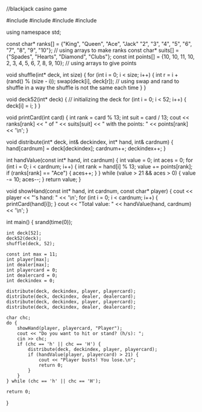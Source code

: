 //blackjack casino game

#include <iostream>
#include <ctime>
#include <cstdlib>
#include <cstring>

using namespace std;

const char* ranks[] = {"King", "Queen", "Ace", "Jack" "2", "3", "4", "5", "6", "7", "8", "9", "10"}; // using arrays to make ranks
const char* suits[] = {"Spades", "Hearts", "Diamond", "Clubs"};
const int points[] = {10, 10, 11, 10, 2, 3, 4, 5, 6, 7, 8, 9, 10}; // using arrays to give points

void shuffle(int* deck, int size) {
    for (int i = 0; i < size; i++) {
        int r = i + (rand() % (size - i));
        swap(deck[i], deck[r]); // using swap and rand to shuffle in a way the shuffle is not the same each time
    }
}

void deck52(int* deck) { // initializing the deck
    for (int i = 0; i < 52; i++) {
        deck[i] = i;
    }
}

void printCard(int card) {
    int rank = card % 13;
    int suit = card / 13;
    cout << ranks[rank] << " of " << suits[suit] << " with the points: " << points[rank] << '\n';
}

void distribute(int* deck, int& deckindex, int* hand, int& cardnum) {
    hand[cardnum] = deck[deckindex];
    cardnum++;
    deckindex++;
}

int handValue(const int* hand, int cardnum) {
    int value = 0;
    int aces = 0;
    for (int i = 0; i < cardnum; i++) {
        int rank = hand[i] % 13;
        value += points[rank];
        if (ranks[rank] == "Ace") {
            aces++;
        }
    }
    while (value > 21 && aces > 0) {
        value -= 10;
        aces--;
    }
    return value;
}

void showHand(const int* hand, int cardnum, const char* player) {
    cout << player << "'s hand: " << '\n';
    for (int i = 0; i < cardnum; i++) {
        printCard(hand[i]);
    }
    cout << "Total value: " << handValue(hand, cardnum) << '\n';
}

int main() {
    srand(time(0));

    int deck[52];
    deck52(deck);
    shuffle(deck, 52);

    const int max = 11;
    int player[max];
    int dealer[max];
    int playercard = 0;
    int dealercard = 0;
    int deckindex = 0;

    distribute(deck, deckindex, player, playercard);
    distribute(deck, deckindex, dealer, dealercard);
    distribute(deck, deckindex, player, playercard);
    distribute(deck, deckindex, dealer, dealercard);

    char chc;
    do {
        showHand(player, playercard, "Player");
        cout << "Do you want to hit or stand? (h/s): ";
        cin >> chc;
        if (chc == 'h' || chc == 'H') {
            distribute(deck, deckindex, player, playercard);
            if (handValue(player, playercard) > 21) {
                cout << "Player busts! You lose.\n";
                return 0;
            }
        }
    } while (chc == 'h' || chc == 'H');
    
    return 0;
}

